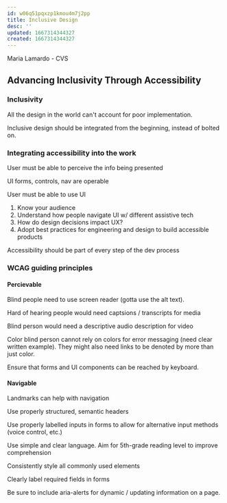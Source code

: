 ```yaml
---
id: w06q51pqxzp1kmou4m7j2pp
title: Inclusive Design
desc: ''
updated: 1667314344327
created: 1667314344327
---
```


Maria Lamardo
\- CVS
## Advancing Inclusivity Through Accessibility

### Inclusivity

All the design in the world can't account for poor implementation.

Inclusive design should be integrated from the beginning, instead of bolted on.

### Integrating accessibility into the work

User must be able to perceive the info being presented

UI forms, controls, nav are operable

User must be able to use UI

1. Know your audience
1. Understand how people navigate UI w/ different assistive tech
1. How do design decisions impact UX?
1. Adopt best practices for engineering and design to build accessible products

Accessibility should be part of every step of the dev process

### WCAG guiding principles

#### Percievable

Blind people need to use screen reader (gotta use the alt text).

Hard of hearing people would need captsions / transcripts for media

Blind person would need a descriptive audio description for video

Color blind person cannot rely on colors for error messaging (need clear written example).
They might also need links to be denoted by more than just color.

Ensure that forms and UI components can be reached by keyboard.

#### Navigable

Landmarks can help with navigation

Use properly structured, semantic headers

Use properly labelled inputs in forms to allow for alternative input methods (voice control, etc.)

Use simple and clear language. Aim for 5th-grade reading level to improve comprehension

Consistently style all commonly used elements

Clearly label required fields in forms

Be sure to include aria-alerts for dynamic / updating information on a page.

